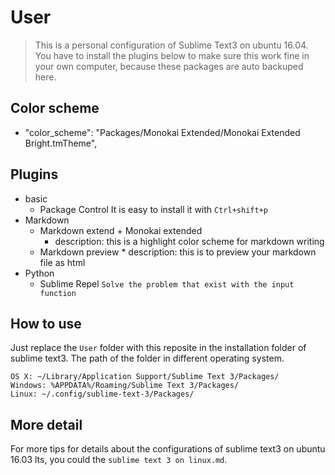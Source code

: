 #  User
> This is a personal configuration of Sublime Text3 on ubuntu 16.04.
You have to install the plugins below to make sure this work fine in your own computer, because these packages are auto backuped here.

## Color scheme
 + "color_scheme": "Packages/Monokai Extended/Monokai Extended Bright.tmTheme",

## Plugins
+ basic
    - Package Control
    It is easy to install it with `Ctrl+shift+p`
+ Markdown
    - Markdown extend + Monokai extended
        * description: this is  a highlight color scheme for markdown writing
    - Markdown preview
            * description: this is to preview your markdown file as html
+ Python
    -  Sublime Repel
        `Solve the problem that exist with the input function`

## How to use
Just replace the `User` folder with this reposite in the installation folder of sublime text3.
The path of the folder in different operating system.
```
OS X: ~/Library/Application Support/Sublime Text 3/Packages/
Windows: %APPDATA%/Roaming/Sublime Text 3/Packages/
Linux: ~/.config/sublime-text-3/Packages/
```
## More detail
For more tips for details about the configurations of sublime text3 on ubuntu 16.03 lts, you could the `sublime text 3 on linux.md`.
